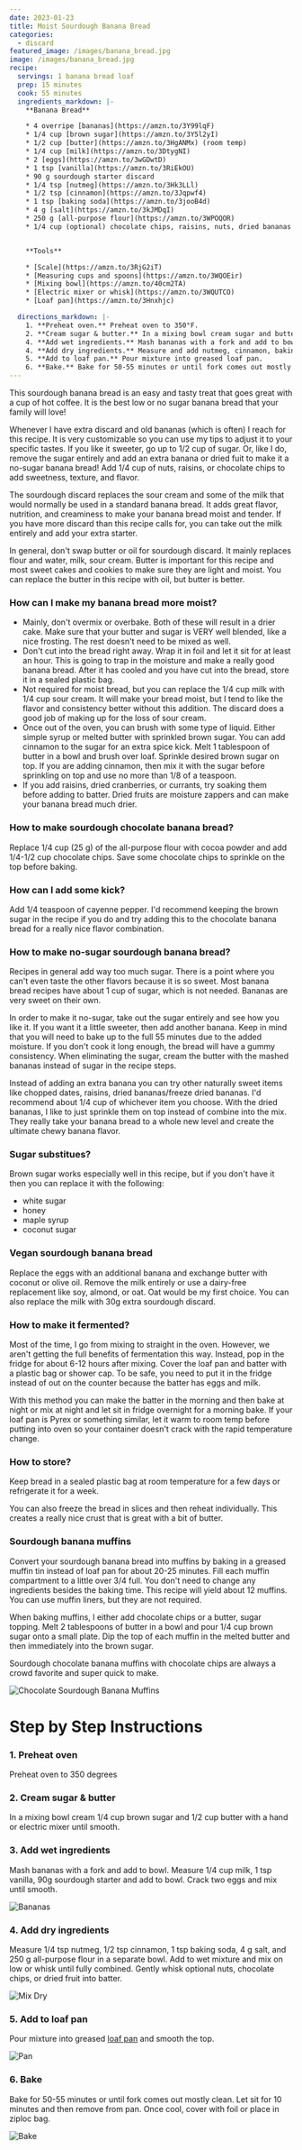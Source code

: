 ```yaml
---
date: 2023-01-23
title: Moist Sourdough Banana Bread
categories:
  - discard
featured_image: /images/banana_bread.jpg
image: /images/banana_bread.jpg
recipe:
  servings: 1 banana bread loaf
  prep: 15 minutes
  cook: 55 minutes
  ingredients_markdown: |-
    **Banana Bread**

    * 4 overripe [bananas](https://amzn.to/3Y99lqF)
    * 1/4 cup [brown sugar](https://amzn.to/3Y5l2yI)
    * 1/2 cup [butter](https://amzn.to/3HgANMx) (room temp)
    * 1/4 cup [milk](https://amzn.to/3DtygNI)
    * 2 [eggs](https://amzn.to/3wGDwtD)
    * 1 tsp [vanilla](https://amzn.to/3RiEkOU)
    * 90 g sourdough starter discard
    * 1/4 tsp [nutmeg](https://amzn.to/3Hk3LLl)
    * 1/2 tsp [cinnamon](https://amzn.to/3Jqpwf4)
    * 1 tsp [baking soda](https://amzn.to/3jooB4d)
    * 4 g [salt](https://amzn.to/3kJMDqI)
    * 250 g [all-purpose flour](https://amzn.to/3WPOQOR)
    * 1/4 cup (optional) chocolate chips, raisins, nuts, dried bananas


    **Tools**

    * [Scale](https://amzn.to/3RjG2iT)
    * [Measuring cups and spoons](https://amzn.to/3WQOEir)
    * [Mixing bowl](https://amzn.to/40cm2TA)
    * [Electric mixer or whisk](https://amzn.to/3WQUTCO)
    * [Loaf pan](https://amzn.to/3Hnxhjc)

  directions_markdown: |-
    1. **Preheat oven.** Preheat oven to 350°F.
    2. **Cream sugar & butter.** In a mixing bowl cream sugar and butter with a hand or electric mixer until smooth.
    4. **Add wet ingredients.** Mash bananas with a fork and add to bowl. Measure and mix milk, eggs, vanilla, and sourdough starter. 
    4. **Add dry ingredients.** Measure and add nutmeg, cinnamon, baking soda, salt, and flour. Use hand mixer on low or whisk to blend. Add optional chocolate chips, nuts, or dried fruit.
    5. **Add to loaf pan.** Pour mixture into greased loaf pan.
    6. **Bake.** Bake for 50-55 minutes or until fork comes out mostly clean. Let sit for 10 minutes and then remove from pan.
---
```


This sourdough banana bread is an easy and tasty treat that goes great with a cup of hot coffee. It is the best low or no sugar banana bread that your family will love!

Whenever I have extra discard and old bananas (which is often) I reach for this recipe. It is very customizable so you can use my tips to adjust it to your specific tastes. If you like it sweeter, go up to 1/2 cup of sugar. Or, like I do, remove the sugar entirely and add an extra banana or dried fuit to make it a no-sugar banana bread! Add 1/4 cup of nuts, raisins, or chocolate chips to add sweetness, texture, and flavor.

The sourdough discard replaces the sour cream and some of the milk that would normally be used in a standard banana bread. It adds great flavor, nutrition, and creaminess to make your banana bread moist and tender. If you have more discard than this recipe calls for, you can take out the milk entirely and add your extra starter.

In general, don't swap butter or oil for sourdough discard. It mainly replaces flour and water, milk, sour cream. Butter is important for this recipe and most sweet cakes and cookies to make sure they are light and moist. You can replace the butter in this recipe with oil, but butter is better.

### How can I make my banana bread more moist?

- Mainly, don't overmix or overbake. Both of these will result in a drier cake. Make sure that your butter and sugar is VERY well blended, like a nice frosting. The rest doesn't need to be mixed as well.
- Don't cut into the bread right away. Wrap it in foil and let it sit for at least an hour. This is going to trap in the moisture and make a really good banana bread. After it has cooled and you have cut into the bread, store it in a sealed plastic bag.
- Not required for moist bread, but you can replace the 1/4 cup milk with 1/4 cup sour cream. It will make your bread moist, but I tend to like the flavor and consistency better without this addition. The discard does a good job of making up for the loss of sour cream.
- Once out of the oven, you can brush with some type of liquid. Either simple syrup or melted butter with sprinkled brown sugar. You can add cinnamon to the sugar for an extra spice kick. Melt 1 tablespoon of butter in a bowl and brush over loaf. Sprinkle desired brown sugar on top. If you are adding cinnamon, then mix it with the sugar before sprinkling on top and use no more than 1/8 of a teaspoon.
- If you add raisins, dried cranberries, or currants, try soaking them before adding to batter. Dried fruits are moisture zappers and can make your banana bread much drier.

### How to make sourdough chocolate banana bread?

Replace 1/4 cup (25 g) of the all-purpose flour with cocoa powder and add 1/4-1/2 cup chocolate chips. Save some chocolate chips to sprinkle on the top before baking.

### How can I add some kick?

Add 1/4 teaspoon of cayenne pepper. I'd recommend keeping the brown sugar in the recipe if you do and try adding this to the chocolate banana bread for a really nice flavor combination.

### How to make no-sugar sourdough banana bread?

Recipes in general add way too much sugar. There is a point where you can't even taste the other flavors because it is so sweet. Most banana bread recipes have about 1 cup of sugar, which is not needed. Bananas are very sweet on their own.

In order to make it no-sugar, take out the sugar entirely and see how you like it. If you want it a little sweeter, then add another banana. Keep in mind that you will need to bake up to the full 55 minutes due to the added moisture. If you don't cook it long enough, the bread will have a gummy consistency. When eliminating the sugar, cream the butter with the mashed bananas instead of sugar in the recipe steps.

Instead of adding an extra banana you can try other naturally sweet items like chopped dates, raisins, dried bananas/freeze dried bananas. I'd recommend about 1/4 cup of whichever item you choose. With the dried bananas, I like to just sprinkle them on top instead of combine into the mix. They really take your banana bread to a whole new level and create the ultimate chewy banana flavor.

### Sugar substitues?

Brown sugar works especially well in this recipe, but if you don't have it then you can replace it with the following:

- white sugar
- honey
- maple syrup
- coconut sugar

### Vegan sourdough banana bread

Replace the eggs with an additional banana and exchange butter with coconut or olive oil. Remove the milk entirely or use a dairy-free replacement like soy, almond, or oat. Oat would be my first choice. You can also replace the milk with 30g extra sourdough discard.

### How to make it fermented?

Most of the time, I go from mixing to straight in the oven. However, we aren't getting the full benefits of fermentation this way. Instead, pop in the fridge for about 6-12 hours after mixing. Cover the loaf pan and batter with a plastic bag or shower cap. To be safe, you need to put it in the fridge instead of out on the counter because the batter has eggs and milk.

With this method you can make the batter in the morning and then bake at night or mix at night and let sit in fridge overnight for a morning bake. If your loaf pan is Pyrex or something similar, let it warm to room temp before putting into oven so your container doesn't crack with the rapid temperature change.

### How to store?

Keep bread in a sealed plastic bag at room temperature for a few days or refrigerate it for a week.

You can also freeze the bread in slices and then reheat individually. This creates a really nice crust that is great with a bit of butter.

### Sourdough banana muffins

Convert your sourdough banana bread into muffins by baking in a greased muffin tin instead of loaf pan for about 20-25 minutes. Fill each muffin compartment to a little over 3/4 full. You don't need to change any ingredients besides the baking time. This recipe will yield about 12 muffins. You can use muffin liners, but they are not required.

When baking muffins, I either add chocolate chips or a butter, sugar topping. Melt 2 tablespoons of butter in a bowl and pour 1/4 cup brown sugar onto a small plate. Dip the top of each muffin in the melted butter and then immediately into the brown sugar.

Sourdough chocolate banana muffins with chocolate chips are always a crowd favorite and super quick to make.

![Chocolate Sourdough Banana Muffins](/images/banana_muffin.jpg)

# Step by Step Instructions

### 1. Preheat oven

Preheat oven to 350 degrees

### 2. Cream sugar & butter

In a mixing bowl cream 1/4 cup brown sugar and 1/2 cup butter with a hand or electric mixer until smooth.

### 3. Add wet ingredients

Mash bananas with a fork and add to bowl. Measure 1/4 cup milk, 1 tsp vanilla, 90g sourdough starter and add to bowl. Crack two eggs and mix until smooth.

![Bananas](/images/banana_mash.jpg)

### 4. Add dry ingredients

Measure 1/4 tsp nutmeg, 1/2 tsp cinnamon, 1 tsp baking soda, 4 g salt, and 250 g all-purpose flour in a separate bowl. Add to wet mixture and mix on low or whisk until fully combined. Gently whisk optional nuts, chocolate chips, or dried fruit into batter.

![Mix Dry](/images/banana_dry.jpg)

### 5. Add to loaf pan

Pour mixture into greased [loaf pan](https://amzn.to/3Hnxhjc) and smooth the top.

![Pan](/images/banana_pan.jpg)

### 6. Bake

Bake for 50-55 minutes or until fork comes out mostly clean. Let sit for 10 minutes and then remove from pan. Once cool, cover with foil or place in ziploc bag.

![Bake](/images/banana_slice.jpg)

